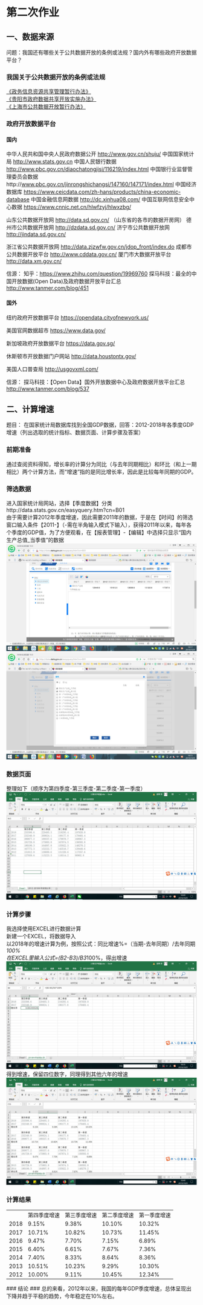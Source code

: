 # 第二次作业 #
## 一、数据来源 ##
问题：我国还有哪些关于公共数据开放的条例或法规？国内外有哪些政府开放数据平台？
### 我国关于公共数据开放的条例或法规 ###
[《政务信息资源共享管理暂行办法》](https://baike.baidu.com/item/%E6%94%BF%E5%8A%A1%E4%BF%A1%E6%81%AF%E8%B5%84%E6%BA%90%E5%85%B1%E4%BA%AB%E7%AE%A1%E7%90%86%E6%9A%82%E8%A1%8C%E5%8A%9E%E6%B3%95/19974171?fr=aladdin)  
[《贵阳市政府数据共享开放实施办法》](http://www.gywb.cn/content/2018-05/02/content_5709098.htm)  
[《上海市公共数据开放暂行办法》](http://www.shanghai.gov.cn/nw2/nw2314/nw2319/nw41893/nw42230/u21aw1401306.html)  
### 政府开放数据平台 ###
#### 国内 ####
中华人民共和国中央人民政府数据公开 http://www.gov.cn/shuju/
中国国家统计局 http://www.stats.gov.cn
中国人民银行数据 http://www.pbc.gov.cn/diaochatongjisi/116219/index.html
中国银行业监督管理委员会数据http://www.pbc.gov.cn/jinrongshichangsi/147160/147171/index.html
中国经济数据库 https://www.ceicdata.com/zh-hans/products/china-economic-database
中国金融信息网数据 http://dc.xinhua08.com/
中国互联网信息安全中心数据 https://www.cnnic.net.cn/hlwfzyj/hlwxzbg/

山东公共数据开放网 http://data.sd.gov.cn/
（山东省的各市的数据开房网）
德州市公共数据开放网 http://dzdata.sd.gov.cn/
济宁市公共数据开放网 http://jindata.sd.gov.cn/

浙江省公共数据开放网 http://data.zjzwfw.gov.cn/jdop_front/index.do
成都市公共数据开放平台 http://www.cddata.gov.cn/
厦门市大数据开放平台 http://data.xm.gov.cn/

信源：
知乎：https://www.zhihu.com/question/19969760
探马科技：最全的中国开放数据(Open Data)及政府数据开放平台汇总 http://www.tanmer.com/blog/451
#### 国外 ####
纽约政府开放数据平台
https://opendata.cityofnewyork.us/

美国官网数据超市
https://www.data.gov/

新加坡政府开放数据平台
https://data.gov.sg/

休斯顿市开放数据门户网站
http://data.houstontx.gov/

美国人口普查局
http://usgovxml.com/

信源：
探马科技：【Open Data】国外开放数据中心及政府数据开放平台汇总 http://www.tanmer.com/blog/537

## 二、计算增速 ##
题目：	在国家统计局数据库找到全国GDP数据，回答：2012-2018年各季度GDP增速（列出选取的统计指标、数据页面、计算步骤及答案）
### 前期准备 ###
通过查阅资料得知，增长率的计算分为同比（与去年同期相比）和环比（和上一期相比）两个计算方法，而“增速”指的是同比增长率，因此是比较每年同期的GDP。
### 筛选数据 ###
进入国家统计局网站，选择【季度数据】分类http://data.stats.gov.cn/easyquery.htm?cn=B01  
由于需要计算2012年季度增速，因此需要2011年的数据，于是在【时间】的筛选窗口输入条件【2011-】（-需在半角输入模式下输入），获得2011年以来，每年各个季度的GDP值，为了方便观看，在【报表管理】-【编辑】中选择只显示“国内生产总值_当季值”的数据  
![](https://github.com/Chenyu-Li008/Homework/blob/master/1.jpg)
![](https://github.com/Chenyu-Li008/Homework/blob/master/2.jpg)
### 数据页面 ###
整理如下（顺序为第四季度-第三季度-第二季度-第一季度）  
![](https://github.com/Chenyu-Li008/Homework/blob/master/3.jpg)
### 计算步骤 ###
我选择使用EXCEL进行数据计算  
新建一个EXCEL，将数据导入  
以2018年的增速计算为例，按照公式：同比增速%=（当期-去年同期）/去年同期*100%  
在EXCEL里输入公式=(B2-B3)/B3*100%，得出增速  
![](https://github.com/Chenyu-Li008/Homework/blob/master/4.jpg)
得到增速，保留四位数字，同理得到其他六年的增速  
![](https://github.com/Chenyu-Li008/Homework/blob/master/5.jpg)
### 计算结果 ###
<table>
   <tr>
      <td></td>
      <td>第四季度增速</td>
      <td>第三季度增速</td>
      <td>第二季度增速</td>
      <td>第一季度增速</td>
   </tr>
   <tr>
      <td>2018</td>
      <td>9.15%</td>
      <td>9.38%</td>
      <td>10.10%</td>
      <td>10.32%</td>
   </tr>
   <tr>
      <td>2017</td>
      <td>10.71%</td>
      <td>10.82%</td>
      <td>10.73%</td>
      <td>11.45%</td>
   </tr>
   <tr>
      <td>2016</td>
      <td>9.47%</td>
      <td>7.70%</td>
      <td>7.15%</td>
      <td>6.89%</td>
   </tr>
   <tr>
      <td>2015</td>
      <td>6.40%</td>
      <td>6.61%</td>
      <td>7.67%</td>
      <td>7.36%</td>
   </tr>
   <tr>
      <td>2014</td>
      <td>7.40%</td>
      <td>8.33%</td>
      <td>8.64%</td>
      <td>8.36%</td>
   </tr>
   <tr>
      <td>2013</td>
      <td>10.51%</td>
      <td>10.23%</td>
      <td>9.29%</td>
      <td>10.30%</td>
   </tr>
   <tr>
      <td>2012</td>
      <td>10.00%</td>
      <td>9.11%</td>
      <td>10.45%</td>
      <td>12.34%</td>
   </tr>
</table>
### 结论 ###
总的来看，2012年以来，我国的每年GDP季度增速，总体呈现出下降并趋于平稳的趋势，今年稳定在10%左右。
